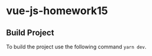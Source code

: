 # vue-js-homework15

## Build Project

To build the project use the following command
``
yarn dev
``.